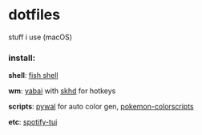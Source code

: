 # dotfiles

stuff i use (macOS)

### install:
**shell**: [fish shell](https://fishshell.com/)

**wm**: [yabai](https://github.com/koekeishiya/yabai) with [skhd](https://github.com/koekeishiya/skhd) for hotkeys

**scripts**: [pywal](https://github.com/dylanaraps/pywal/issues/515#issuecomment-616040266) for auto color gen, [pokemon-colorscripts](https://gitlab.com/phoneybadger/pokemon-colorscripts)

**etc**: [spotify-tui](https://github.com/Rigellute/spotify-tui)
